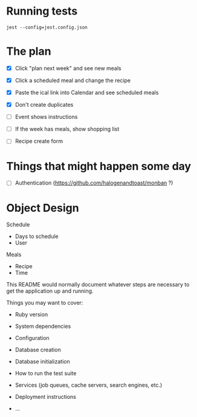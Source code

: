 # Running tests
`jest --config=jest.config.json`

# The plan
 - [x] Click "plan next week" and see new meals
 - [x] Click a scheduled meal and change the recipe
 - [x] Paste the ical link into Calendar and see scheduled meals
 - [x] Don't create duplicates

 - [ ] Event shows instructions
 - [ ] If the week has meals, show shopping list
 - [ ] Recipe create form

# Things that might happen some day
 - [ ] Authentication (https://github.com/halogenandtoast/monban ?)

# Object Design
Schedule
  - Days to schedule
  - User

Meals
  - Recipe
  - Time


This README would normally document whatever steps are necessary to get the
application up and running.

Things you may want to cover:

* Ruby version

* System dependencies

* Configuration

* Database creation

* Database initialization

* How to run the test suite

* Services (job queues, cache servers, search engines, etc.)

* Deployment instructions

* ...
